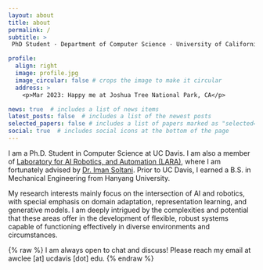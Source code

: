 ```yaml
---
layout: about
title: about
permalink: /
subtitle: >
 PhD Student · Department of Computer Science · University of California, Davis <br>

profile:
  align: right
  image: profile.jpg
  image_circular: false # crops the image to make it circular
  address: >
    <p>Mar 2023: Happy me at Joshua Tree National Park, CA</p>

news: true  # includes a list of news items
latest_posts: false  # includes a list of the newest posts
selected_papers: false # includes a list of papers marked as "selected={true}"
social: true  # includes social icons at the bottom of the page
---
```


I am a Ph.D. Student in Computer Science at UC Davis. I am also a member of [Laboratory for AI Robotics, and Automation (LARA)](https://soltanilab.engineering.ucdavis.edu), where I am fortunately advised by [Dr. Iman Soltani](https://faculty.engineering.ucdavis.edu/soltani/). Prior to UC Davis, I earned a B.S. in Mechanical Engineering from Hanyang University.

My research interests mainly focus on the intersection of AI and robotics, with special emphasis on domain adaptation, representation learning, and generative models. I am deeply intrigued by the complexities and potential that these areas offer in the development of flexible, robust systems capable of functioning effectively in diverse environments and circumstances.

{% raw %}
I am always open to chat and discuss! Please reach my email at <span class='mono'>awclee [at] ucdavis [dot] edu</span>. 
{% endraw %}